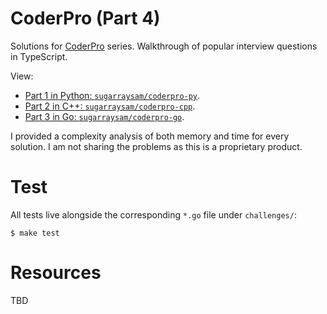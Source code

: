 # CoderPro (Part 4)

Solutions for [CoderPro](https://www.techseries.dev/products/coderpro) series. Walkthrough of popular interview questions in TypeScript.

View:

- [Part 1 in Python: `sugarraysam/coderpro-py`](https://github.com/sugarraysam/coderpro-py).
- [Part 2 in C++: `sugarraysam/coderpro-cpp`](https://github.com/sugarraysam/coderpro-cpp).
- [Part 3 in Go: `sugarraysam/coderpro-go`](https://github.com/sugarraysam/coderpro-go).

I provided a complexity analysis of both memory and time for every solution. I am not sharing the problems as this is a proprietary product.

# Test

All tests live alongside the corresponding `*.go` file under `challenges/`:

```
$ make test
```

# Resources

TBD
